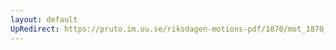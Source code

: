 ```yaml
---
layout: default
UpRedirect: https://pruto.im.uu.se/riksdagen-motions-pdf/1870/mot_1870__fk__27/mot_1870__fk__27-002.pdf
---
```

